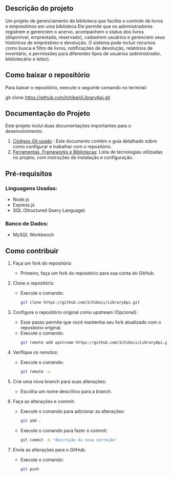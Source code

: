 ## Descrição do projeto
Um projeto de gerenciamento de biblioteca que facilita o controle de livros e emprestimos em uma biblioteca Ele permite que os administradores registrem e gerenciem o acervo, acompanhem o status dos livros (disponível, emprestado, reservado), cadastrem usuários e gerenciem seus históricos de empréstimo e devolução. O sistema pode incluir recursos como busca e filtro de livros, notificações de devolução, relatórios de inventário, e permissões para diferentes tipos de usuários (administrador, bibliotecário e leitor).

## Como baixar o repositório

Para baixar o repositório, execute o seguinte comando no terminal:

git clone https://github.com/Ichibeii/LibraryApi.git

## Documentação do Projeto

Este projeto inclui duas documentações importantes para o desenvolvimento:

1. [Códigos Git usado](https://github.com/user-attachments/files/17972312/Lista.de.codigos.Git.usados.pdf) : Este documento contém o guia detalhado sobre como configurar e trabalhar com o repositório.
2. [Ferramentas, Frameworks e Bibliotecas](https://github.com/user-attachments/files/17972320/Lista.de.ferramentas.bibliotecas.e.frameworks.usados.pdf): Lista de tecnologias utilizadas no projeto, com instruções de instalação e configuração.


## Pré-requisitos

### Linguagens Usadas:
- Node.js
- Express.js
- SQL (Structured Query Language)

### Banco de Dados:
- MySQL Workbench

## Como contribuir

1. Faça um fork do repositório
   - Primeiro, faça um fork do repositório para sua conta do GitHub.

2. Clone o repositório:
   - Execute o comando:
     ```bash
     git clone https://github.com/Ichibeii/LibraryApi.git
     ```

3. Configure o repositório original como upstream (Opcional):
   - Esse passo permite que você mantenha seu fork atualizado com o repositório original.
   - Execute o comando:
     ```bash
     git remote add upstream https://github.com/Ichibeii/LibraryApi.git
     ```

4. Verifique os remotos:
   - Execute o comando:
     ```bash
     git remote -v
     ```

5. Crie uma nova branch para suas alterações:
   - Escolha um nome descritivo para a branch.

6. Faça as alterações e commit:
   - Execute o comando para adicionar as alterações:
     ```bash
     git add .
     ```
   - Execute o comando para fazer o commit:
     ```bash
     git commit -m "descrição da nova correção"
     ```

7. Envie as alterações para o GitHub:
   - Execute o comando:
     ```bash
     git push
     ```



